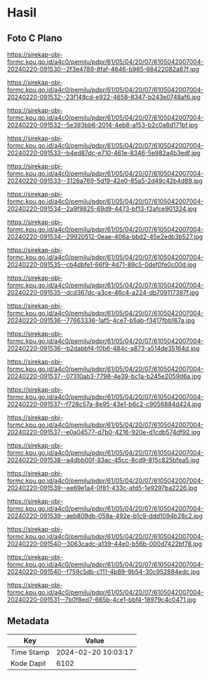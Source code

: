 # Hasil

## Foto C Plano

https://sirekap-obj-formc.kpu.go.id/a4c0/pemilu/pdpr/61/05/04/20/07/6105042007004-20240220-091530--2f3e4788-8faf-4646-b985-68422082a87f.jpg

https://sirekap-obj-formc.kpu.go.id/a4c0/pemilu/pdpr/61/05/04/20/07/6105042007004-20240220-091532--23f148cd-e922-4658-8347-b243e0748af6.jpg

https://sirekap-obj-formc.kpu.go.id/a4c0/pemilu/pdpr/61/05/04/20/07/6105042007004-20240220-091532--5e393bb6-2014-4eb8-a153-b2c0a8d171bf.jpg

https://sirekap-obj-formc.kpu.go.id/a4c0/pemilu/pdpr/61/05/04/20/07/6105042007004-20240220-091533--b4ed87dc-e710-461e-8346-5e982a4b3edf.jpg

https://sirekap-obj-formc.kpu.go.id/a4c0/pemilu/pdpr/61/05/04/20/07/6105042007004-20240220-091533--3126a769-5d19-42e0-85a5-2d49c42b4d89.jpg

https://sirekap-obj-formc.kpu.go.id/a4c0/pemilu/pdpr/61/05/04/20/07/6105042007004-20240220-091534--2a9f9825-69d9-4473-bf13-f2afce901324.jpg

https://sirekap-obj-formc.kpu.go.id/a4c0/pemilu/pdpr/61/05/04/20/07/6105042007004-20240220-091534--29920512-0eae-406a-bbd2-45e2edb3b527.jpg

https://sirekap-obj-formc.kpu.go.id/a4c0/pemilu/pdpr/61/05/04/20/07/6105042007004-20240220-091535--cb4dbfe1-66f9-4d71-89c5-0def0fe0c00d.jpg

https://sirekap-obj-formc.kpu.go.id/a4c0/pemilu/pdpr/61/05/04/20/07/6105042007004-20240220-091535--dcd367dc-a3ce-46c4-a224-db709117397f.jpg

https://sirekap-obj-formc.kpu.go.id/a4c0/pemilu/pdpr/61/05/04/20/07/6105042007004-20240220-091536--77663336-1af5-4ce7-b5ab-f3417fbb167a.jpg

https://sirekap-obj-formc.kpu.go.id/a4c0/pemilu/pdpr/61/05/04/20/07/6105042007004-20240220-091536--b2dabbf4-f0b6-484c-a873-a514de35164d.jpg

https://sirekap-obj-formc.kpu.go.id/a4c0/pemilu/pdpr/61/05/04/20/07/6105042007004-20240220-091537--07310ab3-7798-4e39-bc1a-b245e2059d6a.jpg

https://sirekap-obj-formc.kpu.go.id/a4c0/pemilu/pdpr/61/05/04/20/07/6105042007004-20240220-091537--f728c57a-8e95-43e1-b6c2-c9056884d424.jpg

https://sirekap-obj-formc.kpu.go.id/a4c0/pemilu/pdpr/61/05/04/20/07/6105042007004-20240220-091537--e0a04577-d7b0-4216-920e-d1cdb574df92.jpg

https://sirekap-obj-formc.kpu.go.id/a4c0/pemilu/pdpr/61/05/04/20/07/6105042007004-20240220-091538--a4dbb00f-83ac-45cc-8cd9-815c825bfea5.jpg

https://sirekap-obj-formc.kpu.go.id/a4c0/pemilu/pdpr/61/05/04/20/07/6105042007004-20240220-091539--ee69e1a4-0f81-433c-afd5-1e9297ba2226.jpg

https://sirekap-obj-formc.kpu.go.id/a4c0/pemilu/pdpr/61/05/04/20/07/6105042007004-20240220-091539--aeb809db-058a-492e-b1c9-ddd1094b28c2.jpg

https://sirekap-obj-formc.kpu.go.id/a4c0/pemilu/pdpr/61/05/04/20/07/6105042007004-20240220-091540--3063cadc-a139-44e0-b56b-000d7422bf78.jpg

https://sirekap-obj-formc.kpu.go.id/a4c0/pemilu/pdpr/61/05/04/20/07/6105042007004-20240220-091540--f759c5db-c111-4b89-9b54-30c952884edc.jpg

https://sirekap-obj-formc.kpu.go.id/a4c0/pemilu/pdpr/61/05/04/20/07/6105042007004-20240220-091531--7b0f8ed7-665b-4ce1-bbf4-18979c4c0471.jpg


## Metadata

| Key        | Value               |
| ---------- | ------------------- |
| Time Stamp | 2024-02-20 10:03:17 |
| Kode Dapil | 6102                |



